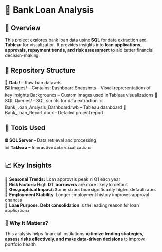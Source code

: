 # 🏦 Bank Loan Analysis  

## 📖 Overview  
This project explores bank loan data using **SQL** for data extraction and **Tableau** for visualization. It provides insights into **loan applications, approvals, repayment trends, and risk assessment** to aid better financial decision-making.  

## 📂 Repository Structure  
📜 **Data/** – Raw loan datasets  
🖼 Images/ – Contains:
Dashboard Snapshots – Visual representations of key insights
Backgrounds – Custom images used in Tableau visualizations
📜 SQL Queries/ – SQL scripts for data extraction
📊 Bank_Loan_Analysis_Dashboard.twb – Tableau dashboard
📄 Bank_Loan_Report.docx – Detailed project report

## 🔧 Tools Used  
🛢 **SQL Server** – Data retrieval and processing  
📊 **Tableau** – Interactive data visualizations  

## 📈 Key Insights  
🔹 **Seasonal Trends:** Loan approvals peak in Q1 each year  
🔹 **Risk Factors:** High **DTI borrowers** are more likely to default  
🔹 **Geographical Impact:** Some states face significantly higher default rates  
🔹 **Employment Stability:** Longer employment history improves approval chances  
🔹 **Loan Purpose:** **Debt consolidation** is the leading reason for loan applications  

### 🚀 Why It Matters?  
This analysis helps financial institutions **optimize lending strategies, assess risks effectively, and make data-driven decisions** to improve portfolio health.  

